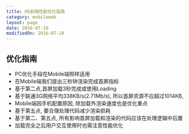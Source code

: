 ```yaml
---
title: H5前端性能优化指南
category: mobileweb
layout: page
date: 2016-07-10
modifiedOn: 2016-07-10
---
```


## 优化指南

- PC优化手段在Mobile端照样适用
- 在Mobile端我们提出三秒钟渲染完成首屏指标
- 基于第二点,首屏加载3秒完成或使用Loading
- 基于联通3G网络平均338KB/s(2.71Mb/s), 所以首屏资源不应超过1014KB, 
- Mobile端因手机配置原因, 除加载外渲染速度也是优化重点
- 基于第五点, 要合理处理代码减少渲染损耗
- 基于第二、第五点, 所有影响首屏加载和渲染的代码应该在处理逻辑中后置
- 加载完全之后用户交互使用时也需注意性能优化





